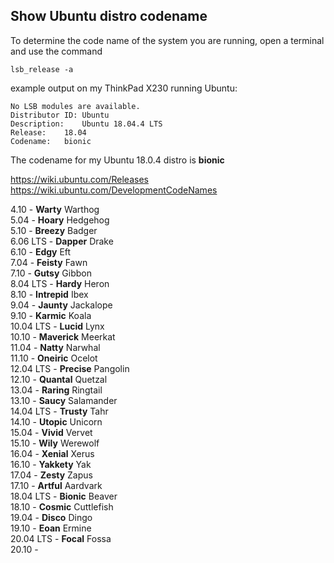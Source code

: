 ## Show Ubuntu distro codename

To determine the code name of the system you are running, open a terminal and use the command

`lsb_release -a`

example output on my ThinkPad X230 running Ubuntu:

```
No LSB modules are available.
Distributor ID:	Ubuntu
Description:	Ubuntu 18.04.4 LTS
Release:	18.04
Codename:	bionic
```

The codename for my Ubuntu 18.0.4 distro is **bionic**

https://wiki.ubuntu.com/Releases
https://wiki.ubuntu.com/DevelopmentCodeNames

4.10 - **Warty** Warthog  
5.04 - **Hoary** Hedgehog  
5.10 - **Breezy** Badger  
6.06 LTS - **Dapper** Drake  
6.10 - **Edgy** Eft  
7.04 - **Feisty** Fawn   
7.10 - **Gutsy** Gibbon  
8.04 LTS - **Hardy** Heron  
8.10 - **Intrepid** Ibex  
9.04 - **Jaunty** Jackalope  
9.10 - **Karmic** Koala  
10.04 LTS - **Lucid** Lynx  
10.10 - **Maverick** Meerkat  
11.04 - **Natty** Narwhal  
11.10 - **Oneiric** Ocelot  
12.04 LTS - **Precise** Pangolin  
12.10 - **Quantal** Quetzal  
13.04 - **Raring** Ringtail  
13.10 - **Saucy** Salamander  
14.04 LTS - **Trusty** Tahr  
14.10 - **Utopic** Unicorn  
15.04 - **Vivid** Vervet  
15.10 - **Wily** Werewolf  
16.04 - **Xenial** Xerus  
16.10 - **Yakkety** Yak  
17.04 - **Zesty** Zapus  
17.10 - **Artful** Aardvark  
18.04 LTS - **Bionic** Beaver  
18.10 - **Cosmic** Cuttlefish  
19.04 - **Disco** Dingo  
19.10 - **Eoan** Ermine  
20.04 LTS - **Focal** Fossa  
20.10 -   
